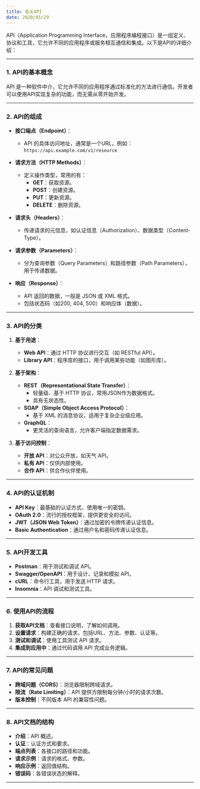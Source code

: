 ```yaml
---
title: 有关API
date: 2020/05/29
---
```


API（Application Programming Interface，应用程序编程接口）是一组定义、协议和工具，它允许不同的应用程序或服务相互通信和集成。以下是API的详细介绍：

---

### **1. API的基本概念**
API 是一种软件中介，它允许不同的应用程序通过标准化的方法进行通信。开发者可以使用API实现复杂的功能，而无需从零开始开发。

---

### **2. API的组成**
- **接口端点（Endpoint）**：
  - API 的具体访问地址，通常是一个URL，例如：`https://api.example.com/v1/resource`
  
- **请求方法（HTTP Methods）**：
  - 定义操作类型，常用的有：
    - **GET**：获取资源。
    - **POST**：创建资源。
    - **PUT**：更新资源。
    - **DELETE**：删除资源。

- **请求头（Headers）**：
  - 传递请求的元信息，如认证信息（Authorization）、数据类型（Content-Type）。

- **请求参数（Parameters）**：
  - 分为查询参数（Query Parameters）和路径参数（Path Parameters），用于传递数据。

- **响应（Response）**：
  - API 返回的数据，一般是 JSON 或 XML 格式。
  - 包括状态码（如200, 404, 500）和响应体（数据）。

---

### **3. API的分类**
1. **基于用途**：
   - **Web API**：通过 HTTP 协议进行交互（如 RESTful API）。
   - **Library API**：程序库的接口，用于调用某些功能（如图形库）。

2. **基于架构**：
   - **REST（Representational State Transfer）**：
     - 轻量级、基于 HTTP 协议，常用JSON作为数据格式。
     - 具有无状态性。
   - **SOAP（Simple Object Access Protocol）**：
     - 基于 XML 的消息协议，适用于复杂企业级应用。
   - **GraphQL**：
     - 更灵活的查询语言，允许客户端指定数据需求。

3. **基于访问控制**：
   - **开放 API**：对公众开放，如天气 API。
   - **私有 API**：仅供内部使用。
   - **合作 API**：供合作伙伴使用。

---

### **4. API的认证机制**
- **API Key**：最基础的认证方式，使用唯一的密钥。
- **OAuth 2.0**：流行的授权框架，提供更安全的访问。
- **JWT（JSON Web Token）**：通过加密的令牌传递认证信息。
- **Basic Authentication**：通过用户名和密码传递认证信息。

---

### **5. API开发工具**
- **Postman**：用于测试和调试 API。
- **Swagger/OpenAPI**：用于设计、记录和模拟 API。
- **cURL**：命令行工具，用于发送 HTTP 请求。
- **Insomnia**：API 调试和测试工具。

---

### **6. 使用API的流程**
1. **获取API文档**：查看接口说明，了解如何调用。
2. **设置请求**：构建正确的请求，包括URL、方法、参数、认证等。
3. **测试和调试**：使用工具测试 API 请求。
4. **集成到应用中**：通过代码调用 API 完成业务逻辑。

---

### **7. API的常见问题**
- **跨域问题（CORS）**：浏览器限制跨域请求。
- **限流（Rate Limiting）**：API 提供方限制每分钟/小时的请求次数。
- **版本控制**：不同版本 API 的兼容性问题。

---

### **8. API文档的结构**
- **介绍**：API 概述。
- **认证**：认证方式和要求。
- **端点列表**：各接口的路径和功能。
- **请求示例**：请求的格式、参数。
- **响应示例**：返回值结构。
- **错误码**：各错误状态的解释。

---
